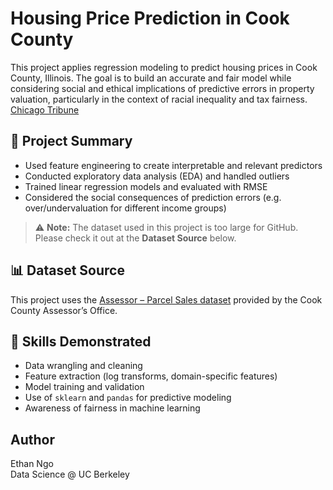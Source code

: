 # Housing Price Prediction in Cook County

This project applies regression modeling to predict housing prices in Cook County, Illinois. The goal is to build an accurate and fair model while considering social and ethical implications of predictive errors in property valuation, particularly in the context of racial inequality and tax fairness. [Chicago Tribune]([https://datacatalog.cookcountyil.gov/Property-Taxation/Assessor-Parcel-Sales/wvhk-k5uv](https://apps.chicagotribune.com/news/watchdog/cook-county-property-tax-divide/assessments.html))

## 📌 Project Summary

- Used feature engineering to create interpretable and relevant predictors
- Conducted exploratory data analysis (EDA) and handled outliers
- Trained linear regression models and evaluated with RMSE
- Considered the social consequences of prediction errors (e.g. over/undervaluation for different income groups)

> ⚠️ **Note:** The dataset used in this project is too large for GitHub. Please check it out at the **Dataset Source** below.

## 📊 Dataset Source

This project uses the [Assessor – Parcel Sales dataset]([https://datacatalog.cookcountyil.gov/Property-Taxation/Assessor-Parcel-Sales/wvhk-k5uv](https://datacatalog.cookcountyil.gov/Property-Taxation/Assessor-Parcel-Sales/wvhk-k5uv/about_data)) provided by the Cook County Assessor’s Office.

## 🧠 Skills Demonstrated

- Data wrangling and cleaning  
- Feature extraction (log transforms, domain-specific features)  
- Model training and validation  
- Use of `sklearn` and `pandas` for predictive modeling  
- Awareness of fairness in machine learning

## Author  
Ethan Ngo  
Data Science @ UC Berkeley
